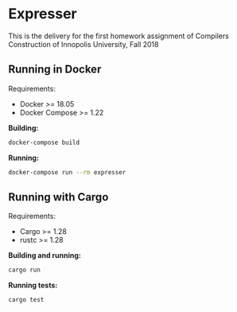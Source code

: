# Expresser

This is the delivery for the first homework assignment of Compilers Construction of Innopolis University, Fall 2018

##  Running in Docker

Requirements:
- Docker >= 18.05
- Docker Compose >= 1.22

**Building:**
```sh
docker-compose build
```

**Running:**
```sh
docker-compose run --rm expresser
```


## Running with Cargo

Requirements:
- Cargo >= 1.28
- rustc >= 1.28


**Building and running:**
```sh
cargo run
```

**Running tests:**
```sh
cargo test
```